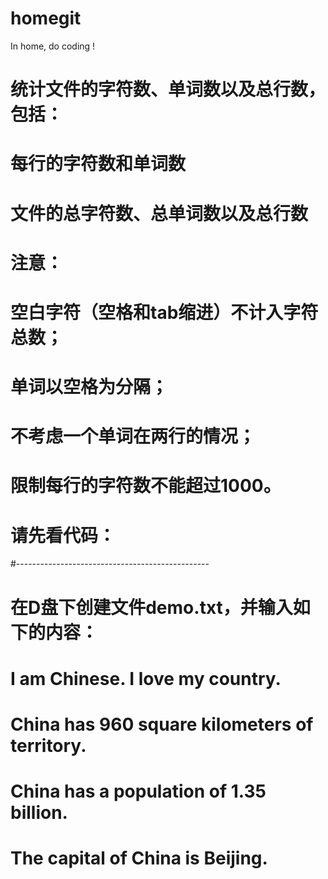 # homegit
In home, do coding !
#
#
#   统计文件的字符数、单词数以及总行数，包括：
#
#   每行的字符数和单词数
#   文件的总字符数、总单词数以及总行数
#
#   注意：
#   空白字符（空格和tab缩进）不计入字符总数；
#   单词以空格为分隔；
#   不考虑一个单词在两行的情况；
#   限制每行的字符数不能超过1000。
#   请先看代码：
#------------------------------------------------
#   在D盘下创建文件demo.txt，并输入如下的内容：
#
#   I am Chinese. I love my country.
#   China has 960 square kilometers of territory.
#   China has a population of 1.35 billion.
#   The capital of China is Beijing.
#
